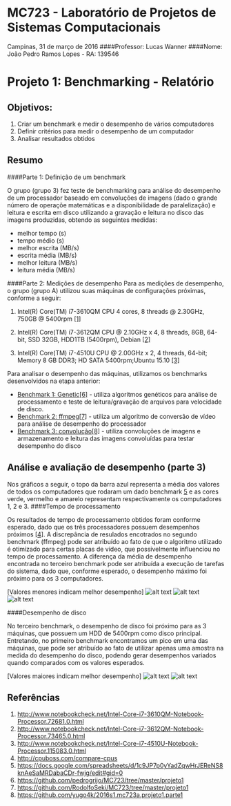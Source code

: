 MC723 - Laboratório de Projetos de Sistemas Computacionais
====
Campinas, 31 de março de 2016
####Professor: Lucas Wanner
####Nome: João Pedro Ramos Lopes - RA: 139546

Projeto 1: Benchmarking - Relatório
====
Objetivos:
----
1. Criar um benchmark e medir o desempenho de vários computadores
2. Definir critérios para medir o desempenho de um computador
3. Analisar resultados obtidos

Resumo
----
####Parte 1: Definição de um benchmark

O grupo (grupo 3) fez teste de benchmarking para análise do desempenho de um processador baseado em convoluções de imagens (dado o grande número de operaçõe matemáticas e a disponibilidade de paralelização) e leitura e escrita em disco utilizando a gravação e leitura no disco das imagens produzidas, obtendo as seguintes medidas:
* melhor tempo (s)	
* tempo médio (s)	
* melhor escrita (MB/s)	
* escrita média (MB/s)	
* melhor leitura (MB/s)	
* leitura média (MB/s)

####Parte 2: Medições de desempenho
Para as medições de desempenho, o grupo (grupo A) utilizou suas máquinas de configurações próximas, conforme a seguir:

1. Intel(R) Core(TM) i7-3610QM CPU 4 cores, 8 threads @ 2.30GHz, 750GB @ 5400rpm [[1]](http://www.notebookcheck.net/Intel-Core-i7-3610QM-Notebook-Processor.72681.0.html)

2. Intel(R) Core(TM) i7-3612QM CPU @ 2.10GHz x 4, 8 threads, 8GB, 64-bit, SSD 32GB, HDD1TB (5400rpm), Debian [[2]](http://www.notebookcheck.net/Intel-Core-i7-3612QM-Notebook-Processor.73465.0.html)

3. Intel(R) Core(TM) i7-4510U CPU @ 2.00GHz x 2, 4 threads, 64-bit; Memory 8 GB DDR3; HD SATA 5400rpm;Ubuntu  15.10 [[3]](http://www.notebookcheck.net/Intel-Core-i7-4510U-Notebook-Processor.115083.0.html)

Para analisar o desempenho das máquinas, utilizamos os benchmarks desenvolvidos na etapa anterior:
 * [Benchmark 1: Genetic[6]](https://github.com/pedrogrijo/MC723/tree/master/projeto1) - utiliza algoritmos genéticos para análise de processamento e teste de leitura/gravação de arquivos para velocidade de disco.
 * [Benchmark 2: ffmpeg[7]](https://github.com/RodolfoSeki/MC723/tree/master/projeto1) - utiliza um algoritmo de conversão de vídeo para análise de desempenho do processador
 * [Benchmark 3: convolução[8]](https://github.com/yugo4k/2016s1.mc723a.projeto1.parte1) - utiliza convoluções de imagens e armazenamento e leitura das imagens convoluídas para testar desempenho do disco

Análise e avaliação de desempenho (parte 3)
----
Nos gráficos a seguir, o topo da barra azul representa a média dos valores de todos os computadores que rodaram um dado benchmark [5](https://docs.google.com/spreadsheets/d/1c9JP7p0yYadZqwHrJEReNS8knAeSaMRDabaCDr-fwjg/edit#gid=0) e as cores verde, vermelho e amarelo representam respectivamente os computadores 1, 2 e 3.
####Tempo de processamento

Os resultados de tempo de processamento obtidos foram conforme esperado, dado que os três processadores possuem desempenhos próximos [[4]](http://cpuboss.com/compare-cpus). A discrepância de resulados encotrados no segundo benchmark (ffmpeg) pode ser atribuído ao fato de que o algoritmo utilizado é otimizado para certas placas de vídeo, que possivelmente influenciou no tempo de processamento. A diferença da média de desempenho encontrada no terceiro benchmark pode ser atribuída a execução de tarefas do sistema, dado que, conforme esperado, o desempenho máximo foi próximo para os 3 computadores.

[Valores menores indicam melhor desempenho]
![alt text](https://github.com/jpedrorl/MC723/blob/master/projeto1-parte3/Benchmark1(tempo).png "Benchmark1(tempo)")
![alt text](https://github.com/jpedrorl/MC723/blob/master/projeto1-parte3/Benchmark2(tempo).png "Benchmark2(tempo)")
![alt text](https://github.com/jpedrorl/MC723/blob/master/projeto1-parte3/Benchmark3(tempo).png "Benchmark3(tempo)")

####Desempenho de disco

No terceiro benchmark, o desempenho de disco foi próximo para as 3 máquinas, que possuem um HDD de 5400rpm como disco principal. Entretando, no primeiro benchmark encontramos um pico em uma das máquinas, que pode ser atribuído ao fato de utilizar apenas uma amostra na medida do desempenho do disco, podendo gerar desempenhos variados quando comparados com os valores esperados.

[Valores maiores indicam melhor desempenho]
![alt text](https://github.com/jpedrorl/MC723/blob/master/projeto1-parte3/Benchmark1(disco).png "Benchmark1(disco)")
![alt text](https://github.com/jpedrorl/MC723/blob/master/projeto1-parte3/Benchmark3(disco).png "Benchmark3(disco)")


Referências
----
1. http://www.notebookcheck.net/Intel-Core-i7-3610QM-Notebook-Processor.72681.0.html
2. http://www.notebookcheck.net/Intel-Core-i7-3612QM-Notebook-Processor.73465.0.html
3. http://www.notebookcheck.net/Intel-Core-i7-4510U-Notebook-Processor.115083.0.html
4. http://cpuboss.com/compare-cpus
5. https://docs.google.com/spreadsheets/d/1c9JP7p0yYadZqwHrJEReNS8knAeSaMRDabaCDr-fwjg/edit#gid=0
6. https://github.com/pedrogrijo/MC723/tree/master/projeto1
7. https://github.com/RodolfoSeki/MC723/tree/master/projeto1
8. https://github.com/yugo4k/2016s1.mc723a.projeto1.parte1
